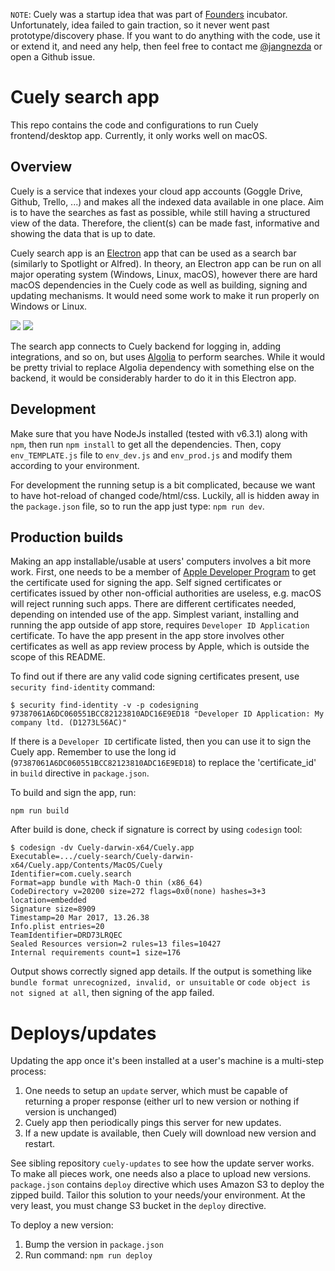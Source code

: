 `NOTE`: Cuely was a startup idea that was part of [Founders](https://founders.as) incubator. Unfortunately, idea failed to gain traction, so it never went
past prototype/discovery phase. If you want to do anything with the code, use it or extend it, and need any help, then feel free to contact me [@jangnezda](https://twitter.com/@jangnezda) or open a Github issue.

# Cuely search app
This repo contains the code and configurations to run Cuely frontend/desktop app. Currently, it only works well on macOS.

## Overview
Cuely is a service that indexes your cloud app accounts (Goggle Drive, Github, Trello, ...) and makes all the indexed data available in one place.
Aim is to have the searches as fast as possible, while still having a structured view of the data. Therefore, the client(s) can be made fast,
informative and showing the data that is up to date.

Cuely search app is an [Electron](https://electron.atom.io/) app that can be used as a search bar (similarly to Spotlight or Alfred). In theory, an Electron app
can be run on all major operating system (Windows, Linux, macOS), however there are hard macOS dependencies in the Cuely code as well as building, signing and updating mechanisms.
It would need some work to make it run properly on Windows or Linux.

![](https://media.giphy.com/media/LyXO3FKhJmm6Q/giphy.gif)
![](https://media.giphy.com/media/O5avvP1KAky7C/giphy.gif)

The search app connects to Cuely backend for logging in, adding integrations, and so on, but uses [Algolia](https://www.algolia.com) to perform searches. While it would be pretty trivial to replace Algolia
dependency with something else on the backend, it would be considerably harder to do it in this Electron app.

## Development
Make sure that you have NodeJs installed (tested with v6.3.1) along with `npm`, then run `npm install` to get all the dependencies. Then, copy `env_TEMPLATE.js` file to `env_dev.js` and `env_prod.js` and modify them according to your environment.

For development the running setup is a bit complicated, because we want to have hot-reload of changed code/html/css. Luckily, all is hidden away in the `package.json` file, so to run the app just type: `npm run dev`.

## Production builds
Making an app installable/usable at users' computers involves a bit more work. First, one needs to be a member of [Apple Developer Program](https://developer.apple.com/programs/)
to get the certificate used for signing the app. Self signed certificates or certificates issued by other non-official authorities are useless, e.g. macOS will reject running such apps.
There are different certificates needed, depending on intended use of the app. Simplest variant, installing and running the app outside of app store, requires `Developer ID Application`
certificate. To have the app present in the app store involves other certificates as well as app review process by Apple, which is outside the scope of this README.

To find out if there are any valid code signing certificates present, use `security find-identity` command:
```
$ security find-identity -v -p codesigning
97387061A6DC060551BCC82123810ADC16E9ED18 "Developer ID Application: My company ltd. (D1273L56AC)"
```
If there is a `Developer ID` certificate listed, then you can use it to sign the Cuely app. Remember to use the long id (`97387061A6DC060551BCC82123810ADC16E9ED18`) to replace the 'certificate_id' in `build` directive in `package.json`.

To build and sign the app, run:
```
npm run build
```
After build is done, check if signature is correct by using `codesign` tool:
```
$ codesign -dv Cuely-darwin-x64/Cuely.app
Executable=.../cuely-search/Cuely-darwin-x64/Cuely.app/Contents/MacOS/Cuely
Identifier=com.cuely.search
Format=app bundle with Mach-O thin (x86_64)
CodeDirectory v=20200 size=272 flags=0x0(none) hashes=3+3 location=embedded
Signature size=8909
Timestamp=20 Mar 2017, 13.26.38
Info.plist entries=20
TeamIdentifier=DRD73LRQEC
Sealed Resources version=2 rules=13 files=10427
Internal requirements count=1 size=176
```
Output shows correctly signed app details. If the output is something like `bundle format unrecognized, invalid, or unsuitable` or `code object is not signed at all`, then signing of the app failed.

# Deploys/updates
Updating the app once it's been installed at a user's machine is a multi-step process:
1. One needs to setup an `update` server, which must be capable of returning a proper response (either url to new version or nothing if version is unchanged)
2. Cuely app then periodically pings this server for new updates.
3. If a new update is available, then Cuely will download new version and restart.

See sibling repository `cuely-updates` to see how the update server works. To make all pieces work, one needs also a place to upload new versions. `package.json` contains `deploy` directive
which uses Amazon S3 to deploy the zipped build. Tailor this solution to your needs/your environment. At the very least, you must change S3 bucket in the `deploy` directive.

To deploy a new version:
1. Bump the version in `package.json`
2. Run command: `npm run deploy`
